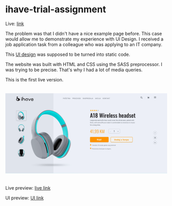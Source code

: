 # ihave-trial-assignment

Live: [link](https://landingpage-5e1bb.web.app/)

The problem was that I didn't have a nice example page before.
This case would allow me to demonstrate my experience with UI Design.
I received a job application task from a colleague who was applying to an IT company.

This [UI design](https://xd.adobe.com/view/cc089ff2-1c63-4827-a6fb-814127340eb0-995b/specs/) was supposed to be turned into static code.

The website was built with HTML and CSS using the SASS preprocessor. I was trying to be precise.
That's why I had a lot of media queries.

This is the first live version.
<br>
<br>
<br>
![User page](./assets/images/landing-page.png)
<br>
<br>
<br>
Live preview: [live link](https://blogapp-6a9d6.web.app/)

UI preview: [UI link](https://xd.adobe.com/view/cc089ff2-1c63-4827-a6fb-814127340eb0-995b/specs/)
